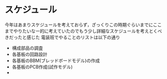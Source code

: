 # スケジュール
今年はあまりスケジュールを考えておらず，ざっくりこの時期ぐらいまでにここまでやりたいなー的に考えていたのでもう少し詳細なスケジュールを考えとくべきだったと感じた
電装班でやることのリストは以下の通り
* 構成部品の調査
* 各基板の回路設計
* 各基板のBBM(ブレッドボードモデル)の作成
* 各基板のPCB作成(試作モデル)
* 
